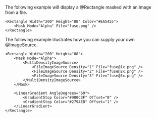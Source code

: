 The following example will display a @Rectangle masked with an image from a file.

	<Rectangle Width="200" Height="88" Color="#EA5455">
	    <Mask Mode="Alpha" File="fuse.png" />
	</Rectangle>

The following example illustrates how you can supply your own @ImageSource.

	<Rectangle Width="200" Height="88">
	    <Mask Mode="Alpha">
	        <MultiDensityImageSource>
	            <FileImageSource Density="1" File="fuse@1x.png" />
	            <FileImageSource Density="2" File="fuse@2x.png" />
	            <FileImageSource Density="3" File="fuse@3x.png" />
	        </MultiDensityImageSource>
	    </Mask>

	    <LinearGradient AngleDegrees="60">
	        <GradientStop Color="#900C3F" Offset="0" />
	        <GradientStop Color="#2794EB" Offset="1" />
	    </LinearGradient>
	</Rectangle>